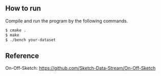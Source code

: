 ## How to run

Compile and run the program by the following commands.

```bash
$ cmake .
$ make
$ ./bench your-dataset
```

## Reference

On-Off-Sketch: https://github.com/Sketch-Data-Stream/On-Off-Sketch
